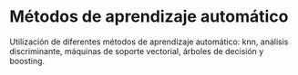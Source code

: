 # Métodos de aprendizaje automático

Utilización de diferentes métodos de aprendizaje automático: knn, análisis discriminante, máquinas de soporte vectorial, árboles de decisión y boosting.